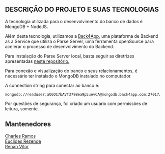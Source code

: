 <h2>DESCRIÇÃO DO PROJETO E SUAS TECNOLOGIAS</h2>

A tecnologia utilizada para o desenvolvimento do banco de dados é MongoDB + NodeJS.

Além desta tecnologia, utilizamos a <a href="https://www.back4app.com/">Back4App</a>, uma plataforma de Backend as a Service que utiliza o Parse Server, uma ferramenta openSource para acelerar o processo de desenvolvimento do Backend.

Para instalação do Parse Server local, basta seguir as diretrizes apresentadas <a href="https://github.com/parse-community/parse-server#running-parse-server">neste repositório. </a>

Para conexão e visualização do banco e seus relacionamentos, é necessário ter instalado o MongoDB instalado no computador.

A connection string para conectar ao banco é:

```
mongodb://readuser:aQGO17bAVT379Bea9p5uevCA@mongodb.back4app.com:27017/31c414544a5149229dc9f00349627126
```

Por questões de segurança, foi criado um usuário com permissões de leitura, somente.

<h2>Mantenedores</h2>
<a href= "https://github.com/charles-ramos">Charles Ramos</a></br>
<a href= "https://github.com/euclas">Euclides Rezende</a></br>
<a href= "https://github.com/RenanVitor">Renan Vitor</a></br>
</br>

